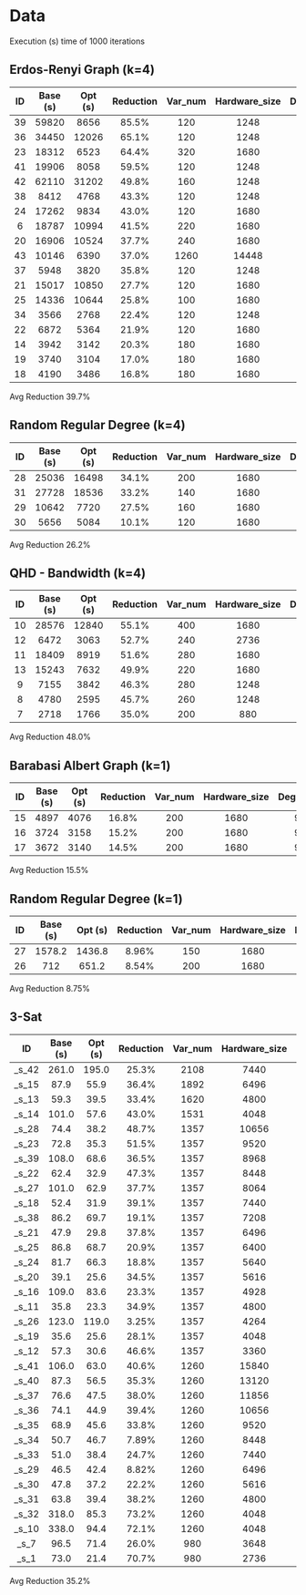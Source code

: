 # Data

Execution (s) time of 1000 iterations
## Erdos-Renyi Graph (k=4)

| ID | Base (s) | Opt (s) | Reduction | Var_num | Hardware_size | Degree_avg | Degree_variance | Degree_max | Type |
| :---: | :---: | :---: | :---: | :---: | :---: | :---: | :---: | :---: | :---: |
| 39 | 59820 | 8656 | 85.5% | 120 | 1248 | 34.6 | 103.0 | 58 | Zephyr |
| 36 | 34450 | 12026 | 65.1% | 120 | 1248 | 33.2 | 71.6 | 46 | Zephyr |
| 23 | 18312 | 6523 | 64.4% | 320 | 1680 | 14.6 | 35.0 | 38 | Zephyr |
| 41 | 19906 | 8058 | 59.5% | 120 | 1248 | 32.7 | 71.1 | 50 | Zephyr |
| 42 | 62110 | 31202 | 49.8% | 160 | 1248 | 24.7 | 54.0 | 46 | Zephyr |
| 38 | 8412 | 4768 | 43.3% | 120 | 1248 | 39.4 | 76.8 | 58 | Zephyr |
| 24 | 17262 | 9834 | 43.0% | 120 | 1680 | 40.7 | 88.1 | 58 | Zephyr |
| 6 | 18787 | 10994 | 41.5% | 220 | 1680 | 19.8 | 51.9 | 38 | Zephyr |
| 20 | 16906 | 10524 | 37.7% | 240 | 1680 | 18.2 | 49.9 | 34 | Zephyr |
| 43 | 10146 | 6390 | 37.0% | 1260 | 14448 | 3.43 | 2.82 | 6 | Zephyr |
| 37 | 5948 | 3820 | 35.8% | 120 | 1248 | 29.5 | 96.2 | 54 | Zephyr |
| 21 | 15017 | 10850 | 27.7% | 120 | 1680 | 23.9 | 78.8 | 42 | Zephyr |
| 25 | 14336 | 10644 | 25.8% | 100 | 1680 | 58.8 | 63.9 | 74 | Zephyr |
| 34 | 3566 | 2768 | 22.4% | 120 | 1248 | 27.6 | 73.6 | 46 | Zephyr |
| 22 | 6872 | 5364 | 21.9% | 120 | 1680 | 36.4 | 109.0 | 58 | Zephyr |
| 14 | 3942 | 3142 | 20.3% | 180 | 1680 | 19.3 | 55.4 | 42 | Zephyr |
| 19 | 3740 | 3104 | 17.0% | 180 | 1680 | 19.6 | 41.2 | 46 | Zephyr |
| 18 | 4190 | 3486 | 16.8% | 180 | 1680 | 19.8 | 51.8 | 34 | Zephyr |

Avg Reduction 39.7%
##  Random Regular Degree (k=4)

| ID | Base (s) | Opt (s) | Reduction | Var_num | Hardware_size | Degree_avg | Degree_variance | Degree_max | Type |
| :---: | :---: | :---: | :---: | :---: | :---: | :---: | :---: | :---: | :---: |
| 28 | 25036 | 16498 | 34.1% | 200 | 1680 | 21.5 | 0.25 | 22 | Zephyr |
| 31 | 27728 | 18536 | 33.2% | 140 | 1680 | 33.5 | 0.25 | 34 | Zephyr |
| 29 | 10642 | 7720 | 27.5% | 160 | 1680 | 25.5 | 0.25 | 26 | Zephyr |
| 30 | 5656 | 5084 | 10.1% | 120 | 1680 | 33.5 | 0.25 | 34 | Zephyr |

Avg Reduction 26.2%
## QHD - Bandwidth (k=4)

| ID | Base (s) | Opt (s) | Reduction | Var_num | Hardware_size | Degree_avg | Degree_variance | Degree_max | Type |
| :---: | :---: | :---: | :---: | :---: | :---: | :---: | :---: | :---: | :---: |
| 10 | 28576 | 12840 | 55.1% | 400 | 1680 | 17.3 | 1.79 | 18 | Zephyr |
| 12 | 6472 | 3063 | 52.7% | 240 | 2736 | 24.7 | 7.08 | 26 | Zephyr |
| 11 | 18409 | 8919 | 51.6% | 280 | 1680 | 24.8 | 6.18 | 26 | Zephyr |
| 13 | 15243 | 7632 | 49.9% | 220 | 1680 | 32.0 | 15.6 | 34 | Zephyr |
| 9 | 7155 | 3842 | 46.3% | 280 | 1248 | 17.2 | 2.42 | 18 | Zephyr |
| 8 | 4780 | 2595 | 45.7% | 260 | 1248 | 17.1 | 2.58 | 18 | Zephyr |
| 7 | 2718 | 1766 | 35.0% | 200 | 880 | 17.0 | 3.22 | 18 | Zephyr |

Avg Reduction 48.0%
## Barabasi Albert Graph (k=1)

| ID | Base (s) | Opt (s) | Reduction | Var_num | Hardware_size | Degree_avg | Degree_variance | Degree_max | Type |
| :---: | :---: | :---: | :---: | :---: | :---: | :---: | :---: | :---: | :---: |
| 15 | 4897 | 4076 | 16.8% | 200 | 1680 | 9.75 | 46.8 | 38 | Zephyr |
| 16 | 3724 | 3158 | 15.2% | 200 | 1680 | 9.75 | 65.5 | 60 | Zephyr |
| 17 | 3672 | 3140 | 14.5% | 200 | 1680 | 9.75 | 63.1 | 61 | Zephyr |

Avg Reduction 15.5%
## Random Regular Degree (k=1)

| ID | Base (s) | Opt (s) | Reduction | Var_num | Hardware_size | Degree_avg | Degree_variance | Degree_max | Type |
| :---: | :---: | :---: | :---: | :---: | :---: | :---: | :---: | :---: | :---: |
| 27 | 1578.2 | 1436.8 | 8.96% | 150 | 1680 | 10.0 | 0.0 | 10 | Zephyr |
| 26 | 712 | 651.2 | 8.54% | 200 | 1680 | 5.0 | 0.0 | 5 | Zephyr |

Avg Reduction 8.75%
## 3-Sat

| ID | Base (s) | Opt (s) | Reduction | Var_num | Hardware_size | Degree_avg | Degree_variance | Degree_max | Type |
| :---: | :---: | :---: | :---: | :---: | :---: | :---: | :---: | :---: | :---: |
| _s_42 | 261.0 | 195.0 | 25.3% | 2108 | 7440 | 3.49 | 9.16 | 19 | Zephyr |
| _s_15 | 87.9 | 55.9 | 36.4% | 1892 | 6496 | 3.38 | 9.36 | 13 | Zephyr |
| _s_13 | 59.3 | 39.5 | 33.4% | 1620 | 4800 | 3.36 | 8.71 | 12 | Zephyr |
| _s_14 | 101.0 | 57.6 | 43.0% | 1531 | 4048 | 3.33 | 7.74 | 13 | Zephyr |
| _s_28 | 74.4 | 38.2 | 48.7% | 1357 | 10656 | 3.3 | 7.28 | 12 | Zephyr |
| _s_23 | 72.8 | 35.3 | 51.5% | 1357 | 9520 | 3.3 | 7.28 | 12 | Zephyr |
| _s_39 | 108.0 | 68.6 | 36.5% | 1357 | 8968 | 3.3 | 7.28 | 12 | Pegasus |
| _s_22 | 62.4 | 32.9 | 47.3% | 1357 | 8448 | 3.3 | 7.28 | 12 | Zephyr |
| _s_27 | 101.0 | 62.9 | 37.7% | 1357 | 8064 | 3.3 | 7.28 | 12 | Pegasus |
| _s_18 | 52.4 | 31.9 | 39.1% | 1357 | 7440 | 3.3 | 7.28 | 12 | Zephyr |
| _s_38 | 86.2 | 69.7 | 19.1% | 1357 | 7208 | 3.3 | 7.28 | 12 | Pegasus |
| _s_21 | 47.9 | 29.8 | 37.8% | 1357 | 6496 | 3.3 | 7.28 | 12 | Zephyr |
| _s_25 | 86.8 | 68.7 | 20.9% | 1357 | 6400 | 3.3 | 7.28 | 12 | Pegasus |
| _s_24 | 81.7 | 66.3 | 18.8% | 1357 | 5640 | 3.3 | 7.28 | 12 | Pegasus |
| _s_20 | 39.1 | 25.6 | 34.5% | 1357 | 5616 | 3.3 | 7.28 | 12 | Zephyr |
| _s_16 | 109.0 | 83.6 | 23.3% | 1357 | 4928 | 3.3 | 7.28 | 12 | Pegasus |
| _s_11 | 35.8 | 23.3 | 34.9% | 1357 | 4800 | 3.3 | 7.28 | 12 | Zephyr |
| _s_26 | 123.0 | 119.0 | 3.25% | 1357 | 4264 | 3.3 | 7.28 | 12 | Pegasus |
| _s_19 | 35.6 | 25.6 | 28.1% | 1357 | 4048 | 3.3 | 7.28 | 12 | Zephyr |
| _s_12 | 57.3 | 30.6 | 46.6% | 1357 | 3360 | 3.3 | 7.28 | 12 | Zephyr |
| _s_41 | 106.0 | 63.0 | 40.6% | 1260 | 15840 | 3.43 | 2.82 | 6 | Zephyr |
| _s_40 | 87.3 | 56.5 | 35.3% | 1260 | 13120 | 3.43 | 2.82 | 6 | Zephyr |
| _s_37 | 76.6 | 47.5 | 38.0% | 1260 | 11856 | 3.43 | 2.82 | 6 | Zephyr |
| _s_36 | 74.1 | 44.9 | 39.4% | 1260 | 10656 | 3.43 | 2.82 | 6 | Zephyr |
| _s_35 | 68.9 | 45.6 | 33.8% | 1260 | 9520 | 3.43 | 2.82 | 6 | Zephyr |
| _s_34 | 50.7 | 46.7 | 7.89% | 1260 | 8448 | 3.43 | 2.82 | 6 | Zephyr |
| _s_33 | 51.0 | 38.4 | 24.7% | 1260 | 7440 | 3.43 | 2.82 | 6 | Zephyr |
| _s_29 | 46.5 | 42.4 | 8.82% | 1260 | 6496 | 3.43 | 2.82 | 6 | Zephyr |
| _s_30 | 47.8 | 37.2 | 22.2% | 1260 | 5616 | 3.43 | 2.82 | 6 | Zephyr |
| _s_31 | 63.8 | 39.4 | 38.2% | 1260 | 4800 | 3.43 | 2.82 | 6 | Zephyr |
| _s_32 | 318.0 | 85.3 | 73.2% | 1260 | 4048 | 3.43 | 2.82 | 6 | Zephyr |
| _s_10 | 338.0 | 94.4 | 72.1% | 1260 | 4048 | 3.43 | 2.82 | 6 | Zephyr |
| _s_7 | 96.5 | 71.4 | 26.0% | 980 | 3648 | 5.43 | 2.82 | 8 | Pegasus |
| _s_1 | 73.0 | 21.4 | 70.7% | 980 | 2736 | 5.43 | 2.82 | 8 | Zephyr |

Avg Reduction 35.2%
